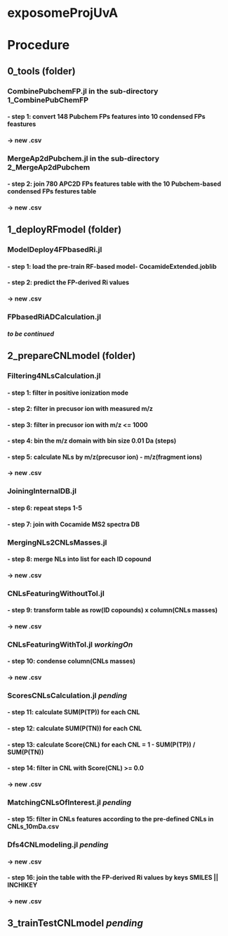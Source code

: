 # exposomeProjUvA

# Procedure
## 0_tools (folder)
### CombinePubchemFP.jl in the sub-directory 1_CombinePubChemFP
#### - step 1: convert 148 Pubchem FPs features into 10 condensed FPs feastures 
####           -> new .csv
### MergeAp2dPubchem.jl in the sub-directory 2_MergeAp2dPubchem 
#### - step 2: join 780 APC2D FPs features table with the 10 Pubchem-based condensed FPs festures table
####           -> new .csv

## 1_deployRFmodel (folder)
### ModelDeploy4FPbasedRi.jl
#### - step 1: load the pre-train RF-based model- CocamideExtended.joblib
#### - step 2: predict the FP-derived Ri values
####           -> new .csv
### FPbasedRiADCalculation.jl
#### ***to be continued***

## 2_prepareCNLmodel (folder)
### Filtering4NLsCalculation.jl
#### - step 1: filter in positive ionization mode
#### - step 2: filter in precusor ion with measured m/z
#### - step 3: filter in precusor ion with m/z <= 1000
#### - step 4: bin the m/z domain with bin size 0.01 Da (steps)
#### - step 5: calculate NLs by m/z(precusor ion) - m/z(fragment ions)
####           -> new .csv
### JoiningInternalDB.jl
#### - step 6: repeat steps 1-5
#### - step 7: join with Cocamide MS2 spectra DB
### MergingNLs2CNLsMasses.jl
#### - step 8: merge NLs into list for each ID copound
####           -> new .csv
### CNLsFeaturingWithoutTol.jl
#### - step 9: transform table as row(ID copounds) x column(CNLs masses)
####           -> new .csv
### CNLsFeaturingWithTol.jl ***workingOn***
#### - step 10: condense column(CNLs masses)
####           -> new .csv
### ScoresCNLsCalculation.jl ***pending***
#### - step 11: calculate SUM(P(TP)) for each CNL
#### - step 12: calculate SUM(P(TN)) for each CNL
#### - step 13: calculate Score(CNL) for each CNL = 1 - SUM(P(TP)) / SUM(P(TN))
#### - step 14: filter in CNL with Score(CNL) >= 0.0
####           -> new .csv
### MatchingCNLsOfInterest.jl ***pending***
#### - step 15: filter in CNLs features according to the pre-defined CNLs in CNLs_10mDa.csv
### Dfs4CNLmodeling.jl ***pending***
####           -> new .csv
#### - step 16: join the table with the FP-derived Ri values by keys SMILES || INCHIKEY
####           -> new .csv

## 3_trainTestCNLmodel ***pending***